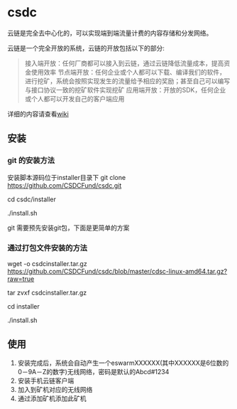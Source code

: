 # csdc

云链是完全去中心化的，可以实现端到端流量计费的内容存储和分发网络。

云链是一个完全开放的系统，云链的开放包括以下的部分:

> 接入端开放：任何厂商都可以接入到云链，通过云链降低流量成本，提高资金使用效率
> 节点端开放：任何企业或个人都可以下载、编译我们的软件，进行挖矿，系统会按照实现发生的流量给予相应的奖励；甚至自己可以编写与接口协议一致的挖矿软件实现挖矿
> 应用端开放：开放的SDK，任何企业或个人都可以开发自己的客户端应用

详细的内容请查看[wiki](https://github.com/CSDCFund/csdc/wiki)


## 安装
### git 的安装方法

安装脚本源码位于installer目录下
git clone https://github.com/CSDCFund/csdc.git

cd csdc/installer

./install.sh

git 需要预先安装git包，下面是更简单的方案

### 通过打包文件安装的方法

wget -o csdcinstaller.tar.gz https://github.com/CSDCFund/csdc/blob/master/cdsc-linux-amd64.tar.gz?raw=true

tar zvxf csdcinstaller.tar.gz

cd installer

./install.sh 

## 使用
1. 安装完成后，系统会自动产生一个eswarmXXXXXX(其中XXXXXX是6位数的0－9A－Z的数字)无线网络，密码是默认的Abcd#1234
2. 安装手机云链客户端
3. 加入到矿机对应的无线网络
4. 通过添加矿机添加此矿机





